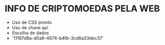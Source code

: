 # INFO DE CRIPTOMOEDAS PELA WEB



- Uso de CSS pronto
- Uso de chave api
- Escolha de dados
- '11197d8a-d0a9-4674-b4fb-3cd6a33dec37'
